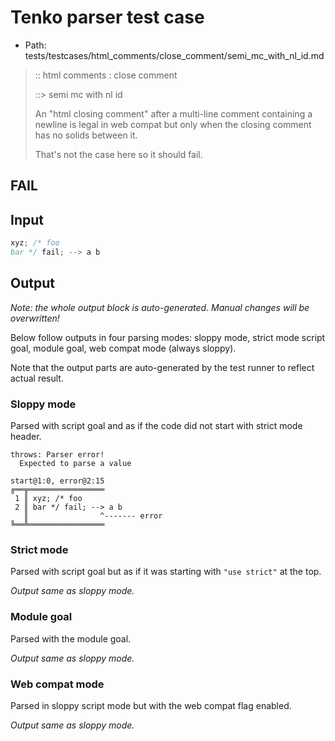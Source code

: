 # Tenko parser test case

- Path: tests/testcases/html_comments/close_comment/semi_mc_with_nl_id.md

> :: html comments : close comment
>
> ::> semi mc with nl id
>
> An "html closing comment" after a multi-line comment containing a newline is legal in web compat but only when the closing comment has no solids between it.
>
> That's not the case here so it should fail.

## FAIL

## Input

`````js
xyz; /* foo
bar */ fail; --> a b
`````

## Output

_Note: the whole output block is auto-generated. Manual changes will be overwritten!_

Below follow outputs in four parsing modes: sloppy mode, strict mode script goal, module goal, web compat mode (always sloppy).

Note that the output parts are auto-generated by the test runner to reflect actual result.

### Sloppy mode

Parsed with script goal and as if the code did not start with strict mode header.

`````
throws: Parser error!
  Expected to parse a value

start@1:0, error@2:15
╔══╦═════════════════
 1 ║ xyz; /* foo
 2 ║ bar */ fail; --> a b
   ║                ^------- error
╚══╩═════════════════

`````

### Strict mode

Parsed with script goal but as if it was starting with `"use strict"` at the top.

_Output same as sloppy mode._

### Module goal

Parsed with the module goal.

_Output same as sloppy mode._

### Web compat mode

Parsed in sloppy script mode but with the web compat flag enabled.

_Output same as sloppy mode._
